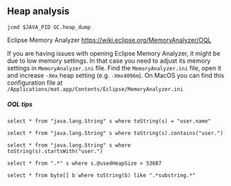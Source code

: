 Heap analysis
---------------


```
jcmd $JAVA_PID GC.heap_dump
```


Eclipse Memory Analyzer https://wiki.eclipse.org/MemoryAnalyzer/OQL

If you are having issues with opening Eclipse Memory Analyzer, it might be due to low memory settings. In that case you need to adjust its memory settings in `MemoryAnalyzer.ini` file. Find the `MemoryAnalyzer.ini` file, open it and increase `-Xmx` heap setting (e.g. `-Xmx4096m`). On MacOS you can find this configuration file at `/Applications/mat.app/Contents/Eclipse/MemoryAnalyzer.ini`


##### OQL tips

```
select * from "java.lang.String" s where toString(s) = "user.name"
```

```
select * from "java.lang.String" s where toString(s).contains("user.")
```

```
select * from "java.lang.String" s where toString(s).startsWith("user.")
```


```
select * from ".*" s where s.@usedHeapSize > 53687
```

```
select * from byte[] b where toString(b) like ".*substring.*"
```
